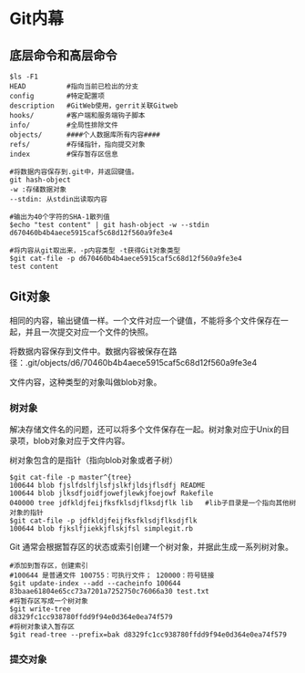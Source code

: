 # Git内幕

## 底层命令和高层命令

~~~shell
$ls -F1
HEAD          #指向当前已检出的分支
config        #特定配置项
description   #GitWeb使用，gerrit关联Gitweb
hooks/        #客户端和服务端钩子脚本
info/         #全局性排除文件
objects/      ####个人数据库所有内容####
refs/         #存储指针，指向提交对象
index         #保存暂存区信息

~~~

~~~shell
#将数据内容保存到.git中，并返回键值。
git hash-object 
-w :存储数据对象
--stdin: 从stdin出读取内容

#输出为40个字符的SHA-1散列值
$echo "test content" | git hash-object -w --stdin
d670460b4b4aece5915caf5c68d12f560a9fe3e4

#将内容从git取出来，-p内容类型 -t获得Git对象类型
$git cat-file -p d670460b4b4aece5915caf5c68d12f560a9fe3e4
test content
~~~

## Git对象

相同的内容，输出键值一样。一个文件对应一个键值，不能将多个文件保存在一起，并且一次提交对应一个文件的快照。

将数据内容保存到文件中。数据内容被保存在路径：.git/objects/d6/70460b4b4aece5915caf5c68d12f560a9fe3e4 

文件内容，这种类型的对象叫做blob对象。

### 树对象

解决存储文件名的问题，还可以将多个文件保存在一起。树对象对应于Unix的目录项，blob对象对应于文件内容。

树对象包含的是指针（指向blob对象或者子树）

~~~shell
$git cat-file -p master^{tree}
100644 blob fjslfdslfjlsfjslkfjldsjflsdfj README
100644 blob jlksdfjoidfjowefjlewkjfoejowf Rakefile
040000 tree jdfkldjfeijfksfklsdjflksdjflk lib   #lib子目录是一个指向其他树对象的指针
$git cat-file -p jdfkldjfeijfksfklsdjflksdjflk
100644 blob fjkslfjiekkjflskjfsl simplegit.rb
~~~

Git 通常会根据暂存区的状态或索引创建一个树对象，并据此生成一系列树对象。

~~~shell
#添加到暂存区，创建索引
#100644 是普通文件 100755：可执行文件； 120000：符号链接
$git update-index --add --cacheinfo 100644 83baae61804e65cc73a7201a7252750c76066a30 test.txt
#将暂存区写成一个树对象
$git write-tree
d8329fc1cc938780ffdd9f94e0d364e0ea74f579
#将树对象读入暂存区
$git read-tree --prefix=bak d8329fc1cc938780ffdd9f94e0d364e0ea74f579
~~~

### 提交对象

